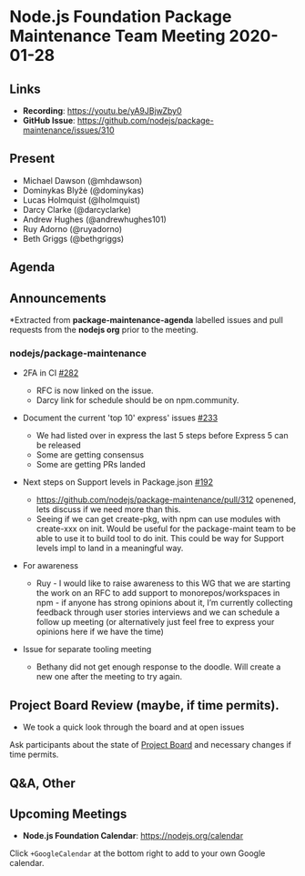 ﻿# Node.js Foundation Package Maintenance Team Meeting 2020-01-28

## Links

* **Recording**: https://youtu.be/yA9JBjwZby0
* **GitHub Issue**: https://github.com/nodejs/package-maintenance/issues/310

## Present

* Michael Dawson (@mhdawson)
* Dominykas Blyžė (@dominykas)
* Lucas Holmquist (@lholmquist)
* Darcy Clarke (@darcyclarke)
* Andrew Hughes (@andrewhughes101)
* Ruy Adorno (@ruyadorno)
* Beth Griggs (@bethgriggs)

## Agenda

## Announcements
 
*Extracted from **package-maintenance-agenda** labelled issues and pull requests from the **nodejs org** prior to the meeting.

### nodejs/package-maintenance


* 2FA in CI [#282](https://github.com/nodejs/package-maintenance/pull/282)
  * RFC is now linked on the issue.
  * Darcy link for schedule should be on npm.community. 

* Document the current 'top 10' express' issues [#233](https://github.com/nodejs/package-maintenance/issues/233)
  * We had listed over in express the last 5 steps before Express 5 can be released
  * Some are getting consensus
  * Some are getting PRs landed

* Next steps on Support levels in Package.json [#192](https://github.com/nodejs/package-maintenance/issues/192)
  * https://github.com/nodejs/package-maintenance/pull/312 openened, lets discuss if we need
    more than this.
  * Seeing if we can get create-pkg, with npm can use modules with create-xxx on init.  Would 
    be useful for the package-maint team to be able to use it to build tool to do init.  This could
    be way for Support levels impl to land in a meaningful way.

* For awareness

  * Ruy - I would like to raise awareness to this WG that we are starting the work on an RFC to add support to monorepos/workspaces in npm - if anyone has strong opinions about it, I’m currently collecting feedback through user stories interviews and we can schedule a follow up meeting (or alternatively just feel free to express your opinions here if we have the time)

* Issue for separate tooling meeting
  * Bethany did not get enough response to the doodle. Will create a new one after the meeting
    to try again.

## Project Board Review (maybe, if time permits).
* We took a quick look through the board and at open issues

Ask participants about the state of [Project Board](https://github.com/nodejs/package-maintenance/projects/1) and necessary changes if time permits.


## Q&A, Other


## Upcoming Meetings


* **Node.js Foundation Calendar**: https://nodejs.org/calendar


Click `+GoogleCalendar` at the bottom right to add to your own Google calendar.
